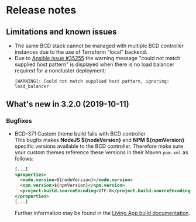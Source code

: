 # Release notes

## Limitations and known issues

* The same BCD stack cannot be managed with multiple BCD controller instances due to the use of Terraform "local" backend.
* Due to [Ansible issue #35255](https://github.com/ansible/ansible/issues/35255) the warning message "could not match supplied host pattern" is displayed when there is no load balancer required for a noncluster deployment:
  ```
  [WARNING]: Could not match supplied host pattern, ignoring: load_balancer
  ```

## What's new in 3.2.0 (2019-10-11)

### Bugfixes

* BCD-371 Custom theme build fails with BCD controller  
  This bugfix makes **NodeJS ${nodeVersion}** and **NPM ${npmVersion}** specific versions available to the BCD controller. Therefore make sure your custom themes reference these versions in their Maven `pom.xml` as follows:
  ```xml
  [...]
  <properties>
    <node.version>${nodeVersion}</node.version>
    <npm.version>${npmVersion}</npm.version>
    <project.build.sourceEncoding>UTF-8</project.build.sourceEncoding>
  </properties>
  [...]
  ```
  Further information may be found in the [Living App build documentation](https://documentation.bonitasoft.com/bcd/${varVersion}/livingapp_build#toc1).
